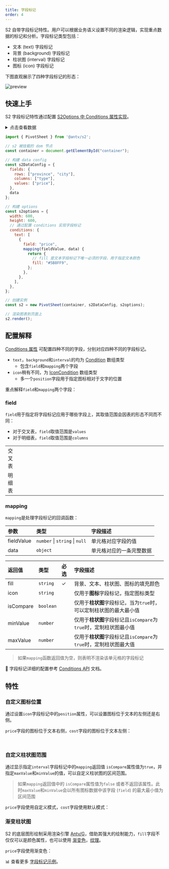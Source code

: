 ```yaml
---
title: 字段标记
order: 4
---
```


S2 自带字段标记特性。用户可以根据业务语义设置不同的渲染逻辑，实现重点数据的标记和分析。字段标记类型包括：

* 文本 (text) 字段标记
* 背景 (background) 字段标记
* 柱状图 (interval) 字段标记
* 图标 (icon) 字段标记

下图直观展示了四种字段标记的形态：

![preview](https://gw.alipayobjects.com/zos/antfincdn/UagqR4rrA/8c408479-cc79-4c7f-964f-8afeccbe8dba.png)

## 快速上手

S2 字段标记特性通过配置 [S2Options 中 Conditions 属性实现](/zh/docs/api/general/S2Options#conditions)。

<details>
<summary>点击查看数据</summary>

```js
const data=[
  {
    "province": "浙江",
    "city": "杭州",
    "type": "笔",
    "price": "1"
  },
  {
    "province": "浙江",
    "city": "杭州",
    "type": "纸张",
    "price": "2"
  },
  {
    "province": "浙江",
    "city": "舟山",
    "type": "笔",
    "price": "17"
  },
  {
    "province": "浙江",
    "city": "舟山",
    "type": "纸张",
    "price": "6"
  },
  {
    "province": "吉林",
    "city": "丹东",
    "type": "笔",
    "price": "8"
  },
  {
    "province": "吉林",
    "city": "白山",
    "type": "笔",
    "price": "12"
  },
  {
    "province": "吉林",
    "city": "丹东",
    "type": " 纸张",
    "price": "3"
  },
  {
    "province": "吉林",
    "city": "白山",
    "type": "纸张",
    "price": "25"
  },

  {
    "province": "浙江",
    "city": "杭州",
    "type": "笔",
    "cost": "0.5"
  },
  {
    "province": "浙江",
    "city": "杭州",
    "type": "纸张",
    "cost": "20"
  },
  {
    "province": "浙江",
    "city": "舟山",
    "type": "笔",
    "cost": "1.7"
  },
  {
    "province": "浙江",
    "city": "舟山",
    "type": "纸张",
    "cost": "0.12"
  },
  {
    "province": "吉林",
    "city": "丹东",
    "type": "笔",
    "cost": "10"
  },
  {
    "province": "吉林",
    "city": "白山",
    "type": "笔",
    "cost": "9"
  },
  {
    "province": "吉林",
    "city": "丹东",
    "type": " 纸张",
    "cost": "3"
  },
  {
    "province": "吉林",
    "city": "白山",
    "type": "纸张",
    "cost": "1"
  }
]
```

</details>

```js
import { PivotSheet } from '@antv/s2';

// s2 被挂载的 dom 节点
const container = document.getElementById("container");

// 构建 data config 
const s2DataConfig = {
  fields: {
    rows: ["province", "city"],
    columns: ["type"],
    values: ["price"],
  },
  data
};

// 构建 options
const s2options = {
  width: 600,
  height: 600,
  // 通过配置 conditions 实现字段标记   
  conditions: {
    text: [
      {
        field: "price",
        mapping(fieldValue, data) {
          return {
            // fill 是文本字段标记下唯一必须的字段，用于指定文本颜色
            fill: "#5B8FF9",
          };
        },
      },
    ],
  },
};

// 创建实例
const s2 = new PivotSheet(container, s2DataConfig, s2options);

// 渲染图表到页面上
s2.render();
```

<playground path='conditions/basic/demo/text.ts' rid='container' height='400'></playground>

## 配置解释

[Conditions 属性](/zh/docs/api/general/S2Options#conditions) 可配置四种不同的字段，分别对应四种不同的字段标记。

* `text`，`background`和`interval`的均为 [Condition](/zh/docs/api/general/S2Options#condition) 数组类型
  * 包含`field`和`mapping`两个字段
* `icon`稍有不同，为 [IconCondition](/zh/docs/api/general/S2Options#iconcondition) 数组类型
  * 多一个`position`字段用于指定图标相对于文字的位置

重点解释`field`和`mapping`两个字段：

### field

`field`用于指定将字段标记应用于哪些字段上，其取值范围会因表的形态不同而不同：

* 对于交叉表，`field`取值范围是`values`
* 对于明细表，`field`取值范围是`columns`

 <table
        style="width: 100%; outline: none; border-collapse: collapse;"
      >
        <colgroup>
          <col width="5%"/>
          <col width="95%" />
        </colgroup>
        <tbody>
        <tr style="height: 33px;">
            <td style="text-align: center;">
            交叉表
            </td>
            <td>
               <playground path="conditions/basic/demo/text.ts" rid='pivot' height='300'></playground>
            </td>
          </tr>
         <tr>
            <td style="text-align: center;">
             明细表
            </td>
              <td >
               <playground path="conditions/basic/demo/table-text.ts" rid='table' height='300'></playground>
            </td>
          </tr>
        </tbody>
  </table>

### ​mapping

`mapping`是处理字段标记的回调函数：

| 参数    | 类型     | 字段描述     |
| :------- | :-------- | :------------ |
| fieldValue   | `number` &#124; `string`  &#124; `null`       | 单元格对应字段的值      |
| data | `object` | 单元格对应的​一条完整数据 |

| 返回值    | 类型    | 必选 | 字段描述     |
| :------- | :-------- | :---- | :----------- |
| fill   | `string`   | ✓  | 背景、文本、柱状图、图标的填充颜色      |
| icon | `string` | |仅用于**图标**字段标记，指定图标类型 |
| isCompare | `boolean` | |仅用于**柱状图**字段标记，当为`true`时，可以定制柱状图的最大最小值|
| minValue | `number` | |仅用于**柱状图**字段标记且`isCompare`为`true`时，定制柱状图最小值 |
| maxValue | `number` | |仅用于**柱状图**字段标记且`isCompare`为`true`时，定制柱状图最大值 |

> 如果`mapping`函数返回值为空，则表明不渲染该单元格的字段标记

🎨 字段标记详细的配置参考 [Conditions API](/zh/docs/api/general/S2Options#conditions) 文档。

## 特性

### 自定义图标位置

通过设置`icon`字段标记中的`position`属性，可以设置图标位于文本的左侧还是右侧。

`price`字段的图标位于文本右侧，`cost`字段的图标位于文本左侧：
<playground path="conditions/basic/demo/icon.ts" rid='icon'></playground>

​

### 自定义柱状图范围

通过显示指定`interval`字段标记中的`mapping`返回值 `isCompare`属性值为`true`，并指定`maxValue`和`minValue`的值，可以自定义柱状图的区间范围。
> 如果`mapping`返回值中的 `isCompare`属性值为`false` 或者不返回该属性。此时`maxValue`和`minValue`会以所有图标数据中该字段 (`field`) 的最大最小值为区间范围

`price`字段使用自定义模式，`cost`字段使用默认模式：
<playground path="conditions/basic/demo/interval.ts" rid='interval'></playground>

### 渐变柱状图

S2 的底层图形绘制采用渲染引擎 [Antv/G](https://g.antv.vision/zh/docs/guide/introduce)，借助其强大的绘制能力，`fill`字段不仅仅可以是颜色属性，也可以使用 [渐变色](https://g.antv.vision/zh/docs/api/shape/attrs#%E6%B8%90%E5%8F%98%E8%89%B2)，[纹理](https://g.antv.vision/zh/docs/api/shape/attrs#%E7%BA%B9%E7%90%86)。

`price`字段使用渐变色：
<playground path="conditions/advanced/demo/gradient-interval.ts" rid='gradient'></playground>

​📊 查看更多 [字段标记示例](/zh/examples/conditions/basic#text)。
